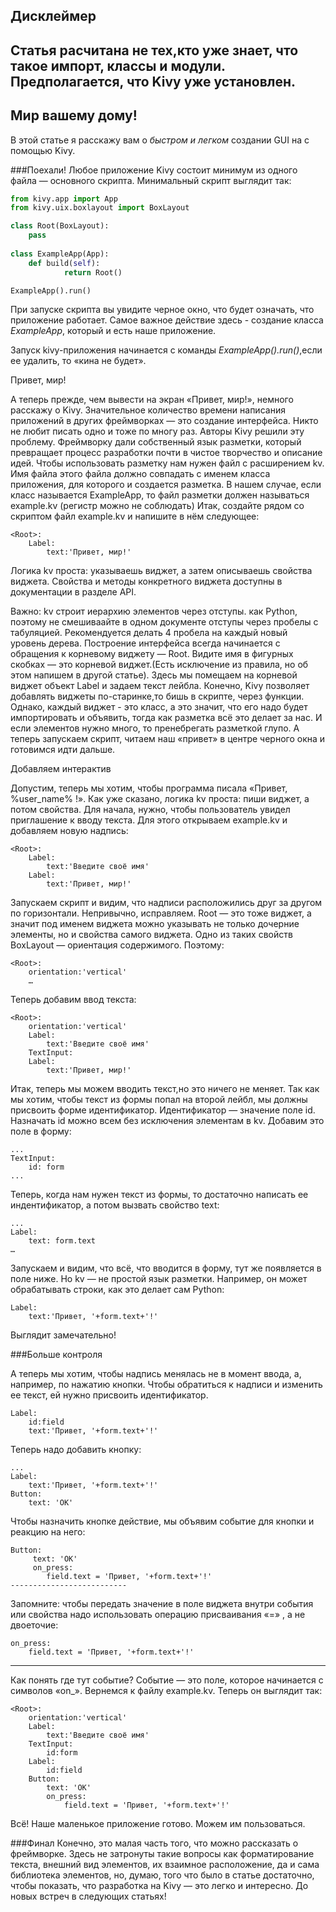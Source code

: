 Дисклеймер
---------------------------
Статья расчитана не тех,кто уже знает, что такое импорт, классы и модули.
Предполагается, что  Kivy уже установлен.
---------------------------

## Мир вашему дому!

В этой статье я расскажу вам о *быстром и легком* создании GUI на с помощью Kivy.


###Поехали!
Любое приложение Kivy состоит минимум из одного файла — основного скрипта.
Минимальный скрипт выглядит так:
```python
from kivy.app import App
from kivy.uix.boxlayout import BoxLayout

class Root(BoxLayout):
	pass
		
class ExampleApp(App):
	def build(self):
	        return Root()

ExampleApp().run()
```
При запуске скрипта вы увидите черное окно, что будет означать, что приложение работает. Самое важное действие здесь - создание класса *ExampleApp*, который и есть наше приложение. 

Запуск kivy-приложения начинается с команды *ExampleApp().run()*,если ее удалить, то «кина не будет». 

Привет, мир!

А теперь прежде, чем вывести на экран «Привет, мир!», немного расскажу о Kivy.
Значительное количество времени написания приложений в других фреймворках — это создание интерфейса. Никто не любит писать одно и тоже по многу раз. Авторы Kivy решили эту проблему. Фреймворку дали собственный язык разметки, который превращает процесс разработки почти в чистое творчество и описание идей.
Чтобы использовать разметку нам нужен файл с расширением kv. Имя файла этого файла должно совпадать с именем класса приложения, для которого и создается разметка. В нашем случае, если класс называется ExampleApp, то файл разметки должен называться example.kv (регистр можно не соблюдать)
Итак, создайте рядом со скриптом файл example.kv и напишите в нём следующее:
```
<Root>:
    Label:
        text:'Привет, мир!'
```        
Логика kv проста: указываешь виджет, а затем описываешь свойства виджета.
Свойства и методы конкретного виджета доступны в документации в разделе API. 

Важно: kv строит иерархию элементов через отступы. как Python, поэтому не смешиваайте  в одном документе отступы через пробелы с табуляцией. Рекомендуется делать 4 пробела на каждый новый уровень дерева.
Построение интерфейса всегда начинается с обращения к корневому виджету — Root. Видите имя в фигурных скобках — это корневой виджет.(Есть исключение из правила, но об этом напишем в другой статье). Здесь мы помещаем на корневой виджет объект Label и задаем текст лейбла. 
Конечно, Kivy позволяет добавлять виджеты по-старинке,то бишь в скрипте, через функции. Однако, каждый виджет - это класс, а это значит, что его надо будет импортировать и объявить, тогда как разметка всё это делает за нас. И если элементов нужно много, то пренебрегать разметкой глупо.
А теперь запускаем скрипт, читаем наш «привет» в центре черного окна и готовимся идти дальше.

Добавляем интерактив

Допустим, теперь мы хотим, чтобы программа писала «Привет, %user_name% !».
Как уже сказано, логика kv проста: пиши виджет, а потом свойства.
Для начала, нужно, чтобы пользователь увидел приглашение к вводу текста. Для этого открываем example.kv и добавляем новую надпись:
```
<Root>:
    Label:
        text:'Введите своё имя'
    Label:
        text:'Привет, мир!'
```
Запускаем скрипт и видим, что надписи расположились друг за другом по горизонтали. Непривычно, исправляем. Root — это тоже виджет, а значит под именем виджета можно указывать не только дочерние элементы, но и свойства самого виджета.
Одно из таких свойств BoxLayout — ориентация содержимого. Поэтому:
```
<Root>:
    orientation:'vertical'
    …
```    
Теперь добавим ввод текста:
```
<Root>:
    orientation:'vertical'
    Label:
        text:'Введите своё имя'
    TextInput:
    Label:
        text:'Привет, мир!'
```
Итак, теперь мы можем вводить текст,но это ничего не меняет. Так как мы хотим, чтобы текст из формы попал на второй лейбл, мы должны присвоить форме идентификатор.  Идентификатор — значение поле id. Назначать id можно всем без исключения элементам в kv. Добавим это поле в форму:
```
...
TextInput:
    id: form
...
```
Теперь, когда нам нужен текст из формы, то достаточно написать ее индентификатор, а потом вызвать свойство text:
```
...
Label:
    text: form.text
…
```
Запускаем и видим, что всё, что вводится в форму, тут же появляется в поле ниже.
Но kv — не простой язык разметки. Например, он может обрабатывать строки, как это делает сам Python:
```	
Label:
    text:'Привет, '+form.text+'!'
```
Выглядит замечательно!

###Больше контроля

А теперь мы хотим, чтобы надпись менялась не в момент ввода, а, например, по нажатию кнопки. Чтобы обратиться к надписи и изменить ее текст, ей нужно присвоить идентификатор.
```
Label:
    id:field
    text:'Привет, '+form.text+'!'
```
Теперь надо добавить кнопку:
```
...
Label:
    text:'Привет, '+form.text+'!'
Button:
    text: 'OK'
```
Чтобы назначить кнопке действие, мы объявим событие для кнопки и реакцию на него:
```
Button:
     text: 'OK'
     on_press:
        field.text = 'Привет, '+form.text+'!'
--------------------------        
```
Запомните: чтобы передать значение в поле виджета внутри события или свойства надо использовать операцию присваивания «=» , а не двоеточие:
```
on_press:
	field.text = 'Привет, '+form.text+'!'
```
--------------------------
Как понять где тут событие? Событие — это поле, которое начинается с символов «on_». 
Вернемся к файлу example.kv. Теперь он выглядит так:
```
<Root>:
    orientation:'vertical'
    Label:
        text:'Введите своё имя'
    TextInput:
        id:form
    Label:
        id:field
    Button:
        text: 'OK'
        on_press:
            field.text = 'Привет, '+form.text+'!'
```
Всё! Наше маленькое приложение готово. Можем им пользоваться.

###Финал
Конечно, это малая часть того, что можно рассказать о фреймворке. Здесь не затронуты такие вопросы как форматирование текста, внешний вид элементов, их взаимное расположение, да и сама библиотека элементов, но, думаю, того что было в статье достаточно, чтобы показать, что разработка на Kivy — это легко и интересно. До новых встреч в следующих статьях!
